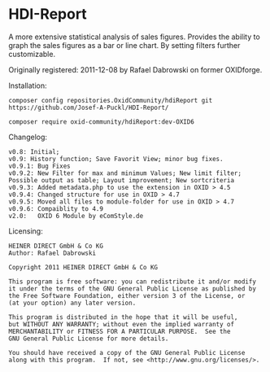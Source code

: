 HDI-Report
==========

A more extensive statistical analysis of sales figures. Provides the ability to graph the sales figures as a bar or line chart. By setting filters further customizable.

Originally registered: 2011-12-08 by Rafael Dabrowski on former OXIDforge.


Installation: 

    composer config repositories.OxidCommunity/hdiReport git https://github.com/Josef-A-Puckl/HDI-Report/

    composer require oxid-community/hdiReport:dev-OXID6  

Changelog:

	v0.8: Initial;
	v0.9: History function; Save Favorit View; minor bug fixes.
	v0.9.1: Bug Fixes
	v0.9.2: New Filter for max and minimum Values; New limit filter; Possible output as table; Layout improvement; New sortcriteria 
	v0.9.3: Added metadata.php to use the extension in OXID > 4.5 
	v0.9.4: Changed structure for use in OXID > 4.7
	v0.9.5: Moved all files to module-folder for use in OXID > 4.7
	v0.9.6: Compaiblity to 4.9
    v2.0:   OXID 6 Module by eComStyle.de
	
Licensing: 

	HEINER DIRECT GmbH & Co KG
	Author: Rafael Dabrowski

	Copyright 2011 HEINER DIRECT GmbH & Co KG

    This program is free software: you can redistribute it and/or modify
    it under the terms of the GNU General Public License as published by
    the Free Software Foundation, either version 3 of the License, or
    (at your option) any later version.

    This program is distributed in the hope that it will be useful,
    but WITHOUT ANY WARRANTY; without even the implied warranty of
    MERCHANTABILITY or FITNESS FOR A PARTICULAR PURPOSE.  See the
    GNU General Public License for more details.

    You should have received a copy of the GNU General Public License
    along with this program.  If not, see <http://www.gnu.org/licenses/>.